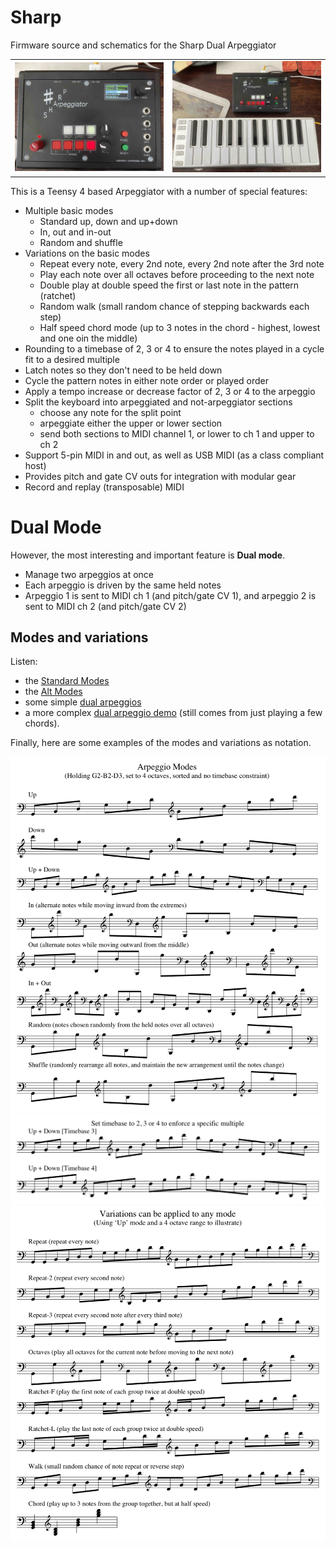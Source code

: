# Sharp
Firmware source and schematics for the Sharp Dual Arpeggiator

<table>
  <tr>
    <td><img src="Pics/IMG_0296.jpg" alt="Sharp Dual Arpeggiator" width="500px"></td>
    <td><img src="Pics/IMG_0294.jpeg" alt="With USB keyboard" width="500px"></td>
  </tr>  
</table>

This is a Teensy 4 based Arpeggiator with a number of special features:

- Multiple basic modes
  - Standard up, down and up+down
  - In, out and in-out 
  - Random and shuffle
- Variations on the basic modes
  - Repeat every note, every 2nd note, every 2nd note after the 3rd note
  - Play each note over all octaves before proceeding to the next note
  - Double play at double speed the first or last note in the pattern (ratchet)
  - Random walk (small random chance of stepping backwards each step)
  - Half speed chord mode (up to 3 notes in the chord - highest, lowest and one oin the middle)
- Rounding to a timebase of 2, 3 or 4 to ensure the notes played in a cycle fit to a desired multiple
- Latch notes so they don't need to be held down
- Cycle the pattern notes in either note order or played order
- Apply a tempo increase or decrease factor of 2, 3 or 4 to the arpeggio
- Split the keyboard into arpeggiated and not-arpeggiator sections
  - choose any note for the split point
  - arpeggiate either the upper or lower section
  - send both sections to MIDI channel 1, or lower to ch 1 and upper to ch 2
- Support 5-pin MIDI in and out, as well as USB MIDI (as a class compliant host)
- Provides pitch and gate CV outs for integration with modular gear
- Record and replay (transposable) MIDI

# Dual Mode
However, the most interesting and important feature is **Dual mode**.

- Manage two arpeggios at once
- Each arpeggio is driven by the same held notes
- Arpeggio 1 is sent to MIDI ch 1 (and pitch/gate CV 1), and arpeggio 2 is sent to MIDI ch 2 (and pitch/gate CV 2)

## Modes and variations 

Listen:

- the <a href="http://thewessens.net/Sharp/Standard Modes.mp3">Standard Modes</a>
- the <a href="http://thewessens.net/Sharp/AltModes.mp3">Alt Modes</a>
- some simple <a href="http://thewessens.net/Sharp/Simple Dual.mp3">dual arpeggios</a>
- a more complex <a href="http://thewessens.net/Sharp/Dual Demo.mp3">dual arpeggio demo</a> (still comes from just playing a few chords).

Finally, here are some examples of the modes and variations as notation.

<img src="Docs/Modes.png" alt="Modes" width="650px">
<img src="Docs/Timebase.png" alt="Timebase" width="650px">
<img src="Docs/Variations.png" alt="Variations" width="650px">
